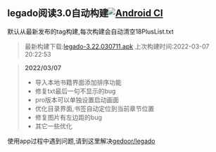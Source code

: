 ## legado阅读3.0自动构建[![Android CI](https://github.com/10bits/gedoor-Build/workflows/Android%20CI/badge.svg)](https://github.com/10bits/gedoor-Build/actions)

默认从最新发布的tag构建,每次构建会自动清空18PlusList.txt

> 最新构建下载:[legado-3.22.030711.apk](https://github.com/10bits/gedoor-Build/releases/download/legado-3.22.030711/legado-3.22.030711.apk) 上次构建时间:2022-03-07 20:22:53
<!--start-->
> **2022/03/07**
> 
> * 导入本地书籍界面添加排序功能
> * 修复txt最后一句不显示的bug
> * pro版本可以单独设置启动画面
> * 优化目录界面,书签自动定位到当前章节位置
> * 修复图片有左边距的bug
> * 其它一些优化
<!--end-->
  
使用app过程中遇到问题,请到这里解决[gedoor/legado](https://github.com/gedoor/legado/issues)

